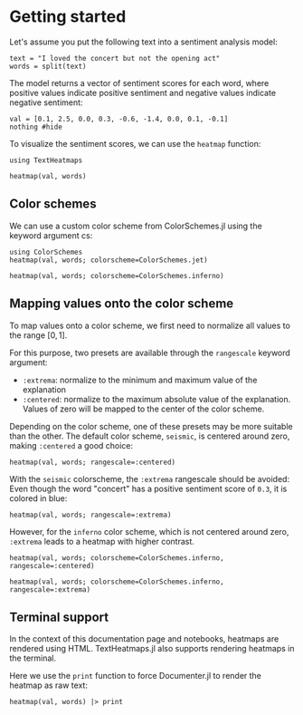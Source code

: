 # Getting started
Let's assume you put the following text into a sentiment analysis model:
```@example 1;
text = "I loved the concert but not the opening act"
words = split(text)
```

The model returns a vector of sentiment scores for each word, 
where positive values indicate positive sentiment 
and negative values indicate negative sentiment:
```@example 1;
val = [0.1, 2.5, 0.0, 0.3, -0.6, -1.4, 0.0, 0.1, -0.1]
nothing #hide
```

To visualize the sentiment scores, we can use the `heatmap` function:
```@example 1
using TextHeatmaps

heatmap(val, words)
```

## Color schemes
We can use a custom color scheme from ColorSchemes.jl using the keyword argument cs:
```@example 1
using ColorSchemes
heatmap(val, words; colorscheme=ColorSchemes.jet)
```
```@example 1
heatmap(val, words; colorscheme=ColorSchemes.inferno)
```

## Mapping values onto the color scheme
To map values onto a color scheme, we first need to normalize all values to the range $[0,1]$.

For this purpose, two presets are available through the `rangescale` keyword argument:

* `:extrema`: normalize to the minimum and maximum value of the explanation
* `:centered`: normalize to the maximum absolute value of the explanation. 
    Values of zero will be mapped to the center of the color scheme.

Depending on the color scheme, one of these presets may be more suitable than the other. The default color scheme, `seismic`, is centered around zero, making `:centered` a good choice:

```@example 1
heatmap(val, words; rangescale=:centered)
```

With the `seismic` colorscheme, the `:extrema` rangescale should be avoided:
Even though the word "concert" has a positive sentiment score of `0.3`,
it is colored in blue:
```@example 1
heatmap(val, words; rangescale=:extrema)
```

However, for the `inferno` color scheme, which is not centered around zero, `:extrema` leads to a heatmap with higher contrast.

```@example 1
heatmap(val, words; colorscheme=ColorSchemes.inferno, rangescale=:centered)
```

```@example 1
heatmap(val, words; colorscheme=ColorSchemes.inferno, rangescale=:extrema)
```

## Terminal support
In the context of this documentation page and notebooks, heatmaps are rendered using HTML.
TextHeatmaps.jl also supports rendering heatmaps in the terminal.

Here we use the `print` function to force Documenter.jl to render the heatmap as raw text:
```@example 1
heatmap(val, words) |> print
```
